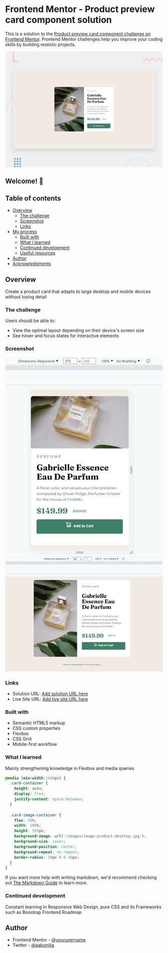 # Frontend Mentor - Product preview card component solution

This is a solution to the [Product preview card component challenge on Frontend Mentor](https://www.frontendmentor.io/challenges/product-preview-card-component-GO7UmttRfa). Frontend Mentor challenges help you improve your coding skills by building realistic projects. 

![Design preview for the Product preview card component coding challenge](./design/desktop-preview.jpg)

## Welcome! 👋

## Table of contents

- [Overview](#overview)
  - [The challenge](#the-challenge)
  - [Screenshot](#screenshot)
  - [Links](#links)
- [My process](#my-process)
  - [Built with](#built-with)
  - [What I learned](#what-i-learned)
  - [Continued development](#continued-development)
  - [Useful resources](#useful-resources)
- [Author](#author)
- [Acknowledgments](#acknowledgments)

## Overview
Create a product card that adapts to large desktop and mobile devices without losing detail
### The challenge

Users should be able to:

- View the optimal layout depending on their device's screen size
- See hover and focus states for interactive elements

### Screenshot

![Mobile aplication](./design/scr-mobile.png)
![Desktop aplication](./design/scr-desktop.png)

### Links

- Solution URL: [Add solution URL here](https://your-solution-url.com)
- Live Site URL: [Add live site URL here](https://test-rdw-product-detail.netlify.app/)

### Built with

- Semantic HTML5 markup
- CSS custom properties
- Flexbox
- CSS Grid
- Mobile-first workflow

### What I learned

Mainly strengthening knowledge in Flexbox and media queries

```css
@media (min-width:1440px) {
  .card-container {
    height: auto;
    display: flex;
    justify-content: space-between;
  }

  .card-image-container {
    flex: 50%;
    width: 100%;
    height: 555px;
    background-image: url('/images/image-product-desktop.jpg');
    background-size: cover;
    background-position: center;
    background-repeat: no-repeat;
    border-radius: 10px 0 0 10px;
  }
}
```

If you want more help with writing markdown, we'd recommend checking out [The Markdown Guide](https://www.markdownguide.org/) to learn more.

### Continued development

Constant learning in Responsive Web Design, pure CSS and its Frameworks such as Boostrap
Frontend Roadmap

## Author

- Frontend Mentor - [@yourusername](https://www.frontendmentor.io/profile/abonilla4)
- Twitter - [@aabonilla](https://www.twitter.com/aabonilla)
